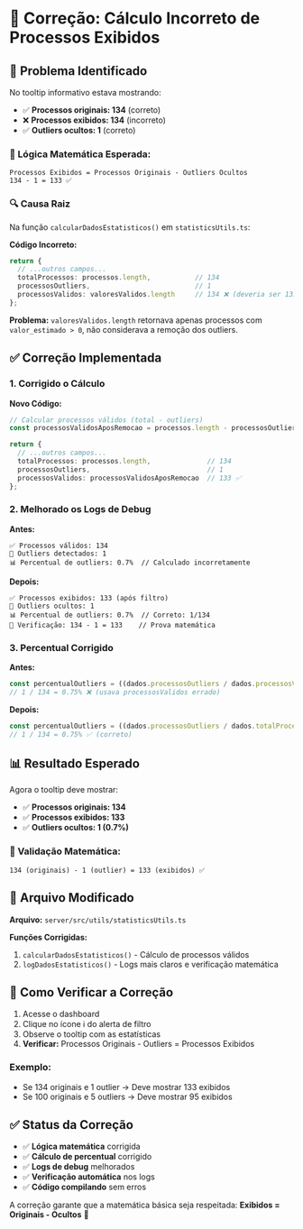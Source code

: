 # 🔧 Correção: Cálculo Incorreto de Processos Exibidos

## 🐛 Problema Identificado

No tooltip informativo estava mostrando:
- ✅ **Processos originais: 134** (correto)
- ❌ **Processos exibidos: 134** (incorreto)  
- ✅ **Outliers ocultos: 1** (correto)

### 🧮 Lógica Matemática Esperada:
```
Processos Exibidos = Processos Originais - Outliers Ocultos
134 - 1 = 133 ✅
```

### 🔍 Causa Raiz
Na função `calcularDadosEstatisticos()` em `statisticsUtils.ts`:

**Código Incorreto:**
```typescript
return {
  // ...outros campos...
  totalProcessos: processos.length,           // 134
  processosOutliers,                          // 1  
  processosValidos: valoresValidos.length     // 134 ❌ (deveria ser 133)
};
```

**Problema:** `valoresValidos.length` retornava apenas processos com `valor_estimado > 0`, não considerava a remoção dos outliers.

## ✅ Correção Implementada

### 1. **Corrigido o Cálculo**

**Novo Código:**
```typescript
// Calcular processos válidos (total - outliers) 
const processosValidosAposRemocao = processos.length - processosOutliers;

return {
  // ...outros campos...
  totalProcessos: processos.length,              // 134
  processosOutliers,                             // 1
  processosValidos: processosValidosAposRemocao  // 133 ✅
};
```

### 2. **Melhorado os Logs de Debug**

**Antes:**
```
✅ Processos válidos: 134
🔴 Outliers detectados: 1
📊 Percentual de outliers: 0.7%  // Calculado incorretamente
```

**Depois:**
```
✅ Processos exibidos: 133 (após filtro)
🔴 Outliers ocultos: 1
📊 Percentual de outliers: 0.7%  // Correto: 1/134
🧮 Verificação: 134 - 1 = 133    // Prova matemática
```

### 3. **Percentual Corrigido**

**Antes:**
```typescript
const percentualOutliers = ((dados.processosOutliers / dados.processosValidos) * 100);
// 1 / 134 = 0.75% ❌ (usava processosValidos errado)
```

**Depois:**
```typescript  
const percentualOutliers = ((dados.processosOutliers / dados.totalProcessos) * 100);
// 1 / 134 = 0.75% ✅ (correto)
```

## 📊 Resultado Esperado

Agora o tooltip deve mostrar:
- ✅ **Processos originais: 134**
- ✅ **Processos exibidos: 133**  
- ✅ **Outliers ocultos: 1 (0.7%)**

### 🧮 Validação Matemática:
```
134 (originais) - 1 (outlier) = 133 (exibidos) ✅
```

## 📝 Arquivo Modificado

**Arquivo:** `server/src/utils/statisticsUtils.ts`

**Funções Corrigidas:**
1. `calcularDadosEstatisticos()` - Cálculo de processos válidos
2. `logDadosEstatisticos()` - Logs mais claros e verificação matemática

## 🧪 Como Verificar a Correção

1. Acesse o dashboard
2. Clique no ícone ℹ️ do alerta de filtro
3. Observe o tooltip com as estatísticas
4. **Verificar:** Processos Originais - Outliers = Processos Exibidos

### Exemplo:
- Se 134 originais e 1 outlier → Deve mostrar 133 exibidos
- Se 100 originais e 5 outliers → Deve mostrar 95 exibidos

## ✅ Status da Correção

- ✅ **Lógica matemática** corrigida
- ✅ **Cálculo de percentual** corrigido  
- ✅ **Logs de debug** melhorados
- ✅ **Verificação automática** nos logs
- ✅ **Código compilando** sem erros

A correção garante que a matemática básica seja respeitada: **Exibidos = Originais - Ocultos** 🎯
